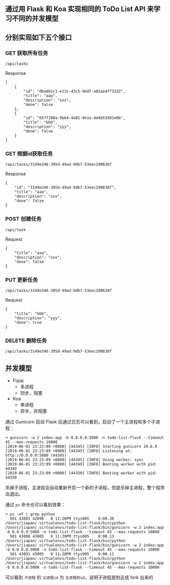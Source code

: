 ## 通过用 Flask 和 Koa 实现相同的 ToDo List API 来学习不同的并发模型

## 分别实现如下五个接口

### GET 获取所有任务

`/api/tasks`

Response

```
[
    {
        "id": "dba481c1-e13c-43c5-9ddf-a82ae4ff32d2",
        "title": "aaa",
        "description": "xxx",
        "done": false
    },
    {
        "id": "657f108a-9b64-4a01-8e1e-4d4b53501e0b",
        "title": "bbb",
        "description": "yyy",
        "done": false
    }
]
```
### GET 根据id获取任务

`/api/tasks/3149e346-395d-49ad-9db7-53eec290638f`

Response

```
{
    "id": "3149e346-395d-49ad-9db7-53eec290638f",
    "title": "aaa",
    "description": "xxx",
    "done": false
}
```

### POST 创建任务

`/api/task`

Request

```
{
    "title": "aaa",
    "description": "xxx",
    "done": false
}
```

### PUT 更新任务

`/api/tasks/3149e346-395d-49ad-9db7-53eec290638f`

Request

```
{
	"title": "bbb",
	"description": "yyy",
	"done": true
}
```

### DELETE 删除任务

`/api/tasks/3149e346-395d-49ad-9db7-53eec290638f`

## 并发模型

- Flask
    - 多进程
    - 同步，阻塞
- Koa
    - 单进程
    - 异步，非阻塞

通过 Gunicorn 启动 Flask 后通过日志可以看到，启动了一个主进程和多个子进程：

```
➜ gunicorn -w 2 index:app -b 0.0.0.0:5000 -n todo-list-flask --timeout 45 --max-requests 10000
[2019-06-01 23:23:09 +0800] [44345] [INFO] Starting gunicorn 19.6.0
[2019-06-01 23:23:09 +0800] [44345] [INFO] Listening at: http://0.0.0.0:5000 (44345)
[2019-06-01 23:23:09 +0800] [44345] [INFO] Using worker: sync
[2019-06-01 23:23:09 +0800] [44349] [INFO] Booting worker with pid: 44349
[2019-06-01 23:23:09 +0800] [44350] [INFO] Booting worker with pid: 44350
```

杀掉子进程，主进程会自动重新开启一个新的子进程，但是杀掉主进程，整个程序会退出。

通过 `ps` 命令也可以看到效果：

```
➜ ps -ef | grep python
  501 43085 42098   0 11:20PM ttys005    0:00.30 /Users/jiapan/.virtualenvs/todo-list-flask/bin/python /Users/jiapan/.virtualenvs/todo-list-flask/bin/gunicorn -w 2 index:app -b 0.0.0.0:5000 -n todo-list-flask --timeout 45 --max-requests 10000
  501 43088 43085   0 11:20PM ttys005    0:00.13 /Users/jiapan/.virtualenvs/todo-list-flask/bin/python /Users/jiapan/.virtualenvs/todo-list-flask/bin/gunicorn -w 2 index:app -b 0.0.0.0:5000 -n todo-list-flask --timeout 45 --max-requests 10000
  501 43091 43085   0 11:20PM ttys005    0:00.11 /Users/jiapan/.virtualenvs/todo-list-flask/bin/python /Users/jiapan/.virtualenvs/todo-list-flask/bin/gunicorn -w 2 index:app -b 0.0.0.0:5000 -n todo-list-flask --timeout 45 --max-requests 10000
```

可以看到 `子进程` 的 `父进程id` 为 `主进程的id`，说明子进程是附近成 fork 出来的